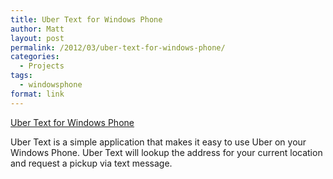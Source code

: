```yaml
---
title: Uber Text for Windows Phone
author: Matt
layout: post
permalink: /2012/03/uber-text-for-windows-phone/
categories:
  - Projects
tags:
  - windowsphone
format: link
---
```


[Uber Text for Windows Phone][1]

 [1]: http://www.windowsphone.com/en-US/apps/3ab85499-42f1-4009-87bf-c8743e003c02

Uber Text is a simple application that makes it easy to use Uber on your Windows Phone. Uber Text will lookup the address for your current location and request a pickup via text message.